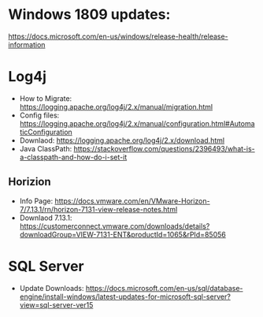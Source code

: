 # Windows 1809 updates:

https://docs.microsoft.com/en-us/windows/release-health/release-information

# Log4j

- How to Migrate: https://logging.apache.org/log4j/2.x/manual/migration.html
- Config files: https://logging.apache.org/log4j/2.x/manual/configuration.html#AutomaticConfiguration
- Downlaod: https://logging.apache.org/log4j/2.x/download.html
- Java ClassPath: https://stackoverflow.com/questions/2396493/what-is-a-classpath-and-how-do-i-set-it

## Horizion
- Info Page: https://docs.vmware.com/en/VMware-Horizon-7/7.13.1/rn/horizon-7131-view-release-notes.html
- Downlaod 7.13.1: https://customerconnect.vmware.com/downloads/details?downloadGroup=VIEW-7131-ENT&productId=1065&rPId=85056


# SQL Server

- Update Downloads: https://docs.microsoft.com/en-us/sql/database-engine/install-windows/latest-updates-for-microsoft-sql-server?view=sql-server-ver15